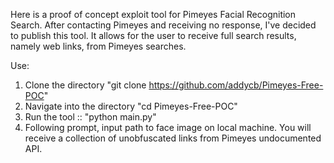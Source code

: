 Here is a proof of concept exploit tool for Pimeyes Facial Recognition Search. After contacting Pimeyes and receiving no response, I've decided to publish this tool. 
It allows for the user to receive full search results, namely web links, from Pimeyes searches. 

Use:
1. Clone the directory "git clone https://github.com/addycb/Pimeyes-Free-POC"
2. Navigate into the directory "cd Pimeyes-Free-POC"
3. Run the tool :: "python main.py"
4. Following prompt, input path to face image on local machine. You will receive a collection of unobfuscated links from Pimeyes undocumented API. 
